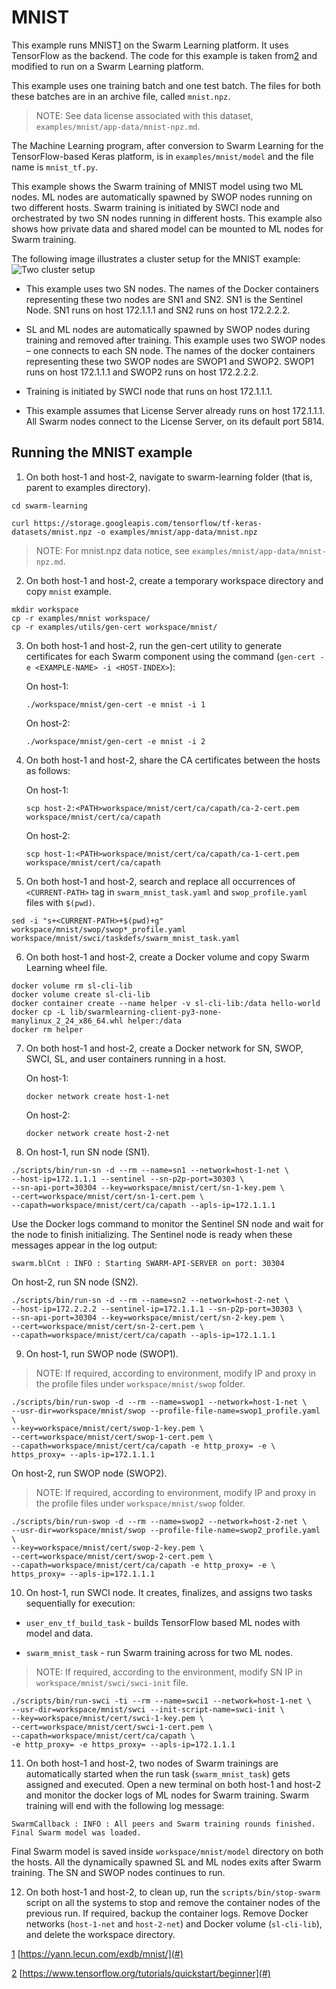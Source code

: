 # <a name="GUID-BEA6EF73-0C25-4489-8BA4-75DE298DB35C"/> MNIST

This example runs MNIST[1](#) on the Swarm Learning platform. It uses TensorFlow as the backend. The code for this example is taken from[2](#) and modified to run on a Swarm Learning platform.

This example uses one training batch and one test batch. The files for both these batches are in an archive file, called `mnist.npz`.

<blockquote>
    
NOTE: See data license associated with this dataset, <code>examples/mnist/app-data/mnist-npz.md</code>.

</blockquote>

The Machine Learning program, after conversion to Swarm Learning for the TensorFlow-based Keras platform, is in `examples/mnist/model` and the file name is `mnist_tf.py`.

This example shows the Swarm training of MNIST model using two ML nodes. ML nodes are automatically spawned by SWOP nodes running on two different hosts. Swarm training is initiated by SWCI node and orchestrated by two SN nodes running in different hosts. This example also shows how private data and shared model can be mounted to ML nodes for Swarm training.

The following image illustrates a cluster setup for the MNIST example:![Two cluster setup](/docs/User/GUID-66B1F78E-34E6-475D-AE8D-966BCF93539B-high.png)

-   This example uses two SN nodes. The names of the Docker containers representing these two nodes are SN1 and SN2. SN1 is the Sentinel Node. SN1 runs on host 172.1.1.1 and SN2 runs on host 172.2.2.2.

-   SL and ML nodes are automatically spawned by SWOP nodes during training and removed after training. This example uses two SWOP nodes – one connects to each SN node. The names of the docker containers representing these two SWOP nodes are SWOP1 and SWOP2. SWOP1 runs on host 172.1.1.1 and SWOP2 runs on host 172.2.2.2.

-   Training is initiated by SWCI node that runs on host 172.1.1.1.

-   This example assumes that License Server already runs on host 172.1.1.1. All Swarm nodes connect to the License Server, on its default port 5814.


## <a name="SECTION_GQT_X4Z_LSB"/> Running the MNIST example

1.  On both host-1 and host-2, navigate to swarm-learning folder \(that is, parent to examples directory\).

```
cd swarm-learning
```

```<a name="CODEBLOCK_IHG_YYX_CTB"/> 
curl https://storage.googleapis.com/tensorflow/tf-keras-datasets/mnist.npz -o examples/mnist/app-data/mnist.npz
```

<blockquote>
   NOTE: For mnist.npz data notice, see <code>examples/mnist/app-data/mnist-npz.md</code>.
</blockquote>

2.  On both host-1 and host-2, create a temporary workspace directory and copy `mnist` example.

```
mkdir workspace
cp -r examples/mnist workspace/
cp -r examples/utils/gen-cert workspace/mnist/
```

3.  On both host-1 and host-2, run the gen-cert utility to generate certificates for each Swarm component using the command \(`gen-cert -e <EXAMPLE-NAME> -i <HOST-INDEX>`\):

    On host-1:

    ```
    ./workspace/mnist/gen-cert -e mnist -i 1
    ```

    On host-2:

    ```
    ./workspace/mnist/gen-cert -e mnist -i 2
    ```

4.  On both host-1 and host-2, share the CA certificates between the hosts as follows:

    On host-1:

    ```
    scp host-2:<PATH>workspace/mnist/cert/ca/capath/ca-2-cert.pem workspace/mnist/cert/ca/capath
    ```

    On host-2:

    ```
    scp host-1:<PATH>workspace/mnist/cert/ca/capath/ca-1-cert.pem workspace/mnist/cert/ca/capath
    ```

5.  On both host-1 and host-2, search and replace all occurrences of `<CURRENT-PATH>` tag in `swarm_mnist_task.yaml` and `swop_profile.yaml` files with `$(pwd)`.

```
sed -i "s+<CURRENT-PATH>+$(pwd)+g" workspace/mnist/swop/swop*_profile.yaml workspace/mnist/swci/taskdefs/swarm_mnist_task.yaml
```

6.  On both host-1 and host-2, create a Docker volume and copy Swarm Learning wheel file.

```
docker volume rm sl-cli-lib
docker volume create sl-cli-lib
docker container create --name helper -v sl-cli-lib:/data hello-world
docker cp -L lib/swarmlearning-client-py3-none-manylinux_2_24_x86_64.whl helper:/data
docker rm helper
```

7.  On both host-1 and host-2, create a Docker network for SN, SWOP, SWCI, SL, and user containers running in a host.

    On host-1:

    ```
    docker network create host-1-net
    ```

    On host-2:

    ```
    docker network create host-2-net
    ```

8.  On host-1, run SN node \(SN1\).

```
./scripts/bin/run-sn -d --rm --name=sn1 --network=host-1-net \
--host-ip=172.1.1.1 --sentinel --sn-p2p-port=30303 \
--sn-api-port=30304 --key=workspace/mnist/cert/sn-1-key.pem \
--cert=workspace/mnist/cert/sn-1-cert.pem \
--capath=workspace/mnist/cert/ca/capath --apls-ip=172.1.1.1
```

Use the Docker logs command to monitor the Sentinel SN node and wait for the node to finish initializing. The Sentinel node is ready when these messages appear in the log output:

```
swarm.blCnt : INFO : Starting SWARM-API-SERVER on port: 30304
```

   On host-2, run SN node (SN2).

   ```
   ./scripts/bin/run-sn -d --rm --name=sn2 --network=host-2-net \
   --host-ip=172.2.2.2 --sentinel-ip=172.1.1.1 --sn-p2p-port=30303 \
   --sn-api-port=30304 --key=workspace/mnist/cert/sn-2-key.pem \
   --cert=workspace/mnist/cert/sn-2-cert.pem \
   --capath=workspace/mnist/cert/ca/capath --apls-ip=172.1.1.1
   ```

9.  On host-1, run SWOP node (SWOP1).

<blockquote>    
    NOTE: If required, according to environment, modify IP and proxy in the profile files under <code>workspace/mnist/swop</code> folder.
</blockquote>

```
./scripts/bin/run-swop -d --rm --name=swop1 --network=host-1-net \
--usr-dir=workspace/mnist/swop --profile-file-name=swop1_profile.yaml \
--key=workspace/mnist/cert/swop-1-key.pem \
--cert=workspace/mnist/cert/swop-1-cert.pem \
--capath=workspace/mnist/cert/ca/capath -e http_proxy= -e \
https_proxy= --apls-ip=172.1.1.1
```

   On host-2, run SWOP node (SWOP2).

<blockquote>
        NOTE: If required, according to environment, modify IP and proxy in the profile files under <code>workspace/mnist/swop</code> folder.
</blockquote>

   ```
   ./scripts/bin/run-swop -d --rm --name=swop2 --network=host-2-net \
   --usr-dir=workspace/mnist/swop --profile-file-name=swop2_profile.yaml \
   --key=workspace/mnist/cert/swop-2-key.pem \
   --cert=workspace/mnist/cert/swop-2-cert.pem \
   --capath=workspace/mnist/cert/ca/capath -e http_proxy= -e \
   https_proxy= --apls-ip=172.1.1.1
   ```

10. On host-1, run SWCI node. It creates, finalizes, and assigns two tasks sequentially for execution:

-   `user_env_tf_build_task` - builds TensorFlow based ML nodes with model and data.

-   `swarm_mnist_task` - run Swarm training across for two ML nodes.

<blockquote>
NOTE: If required, according to the environment, modify SN IP in <code>workspace/mnist/swci/swci-init</code> file.
</blockquote>

```
./scripts/bin/run-swci -ti --rm --name=swci1 --network=host-1-net \
--usr-dir=workspace/mnist/swci --init-script-name=swci-init \
--key=workspace/mnist/cert/swci-1-key.pem \
--cert=workspace/mnist/cert/swci-1-cert.pem \
--capath=workspace/mnist/cert/ca/capath \
-e http_proxy= -e https_proxy= --apls-ip=172.1.1.1
```

11. On both host-1 and host-2, two nodes of Swarm trainings are automatically started when the run task \(`swarm_mnist_task`\) gets assigned and executed. Open a new terminal on both host-1 and host-2 and monitor the docker logs of ML nodes for Swarm training. Swarm training will end with the following log message:

```
SwarmCallback : INFO : All peers and Swarm training rounds finished. Final Swarm model was loaded.
```

Final Swarm model is saved inside `workspace/mnist/model` directory on both the hosts. All the dynamically spawned SL and ML nodes exits after Swarm training. The SN and SWOP nodes continues to run.

12. On both host-1 and host-2, to clean up, run the `scripts/bin/stop-swarm` script on all the systems to stop and remove the container nodes of the previous run. If required, backup the container logs. Remove Docker networks \(`host-1-net` and `host-2-net`\) and Docker volume \(`sl-cli-lib`\), and delete the workspace directory.


[1](#) [https://yann.lecun.com/exdb/mnist/](#)

 [2](#) [https://www.tensorflow.org/tutorials/quickstart/beginner](#)

 

